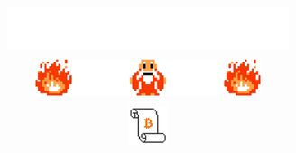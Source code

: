 <p align="center">
   <picture>
   <source media="(prefers-color-scheme: light)" srcset="images/dangerous_light.png">
   <img src="images/dangerous_dark.png" width=500>
   </picture>
</p>

<p align="center">
  <picture>
    <img src="images/wizard_and_flame.png" width=400>
  </picture
</p>

<p align="center">
<a href="https://mcdevtt.com/bitcoin.pdf"><img src="images/bitcoin_whitepaper.png" width="70"></a>
</p>
